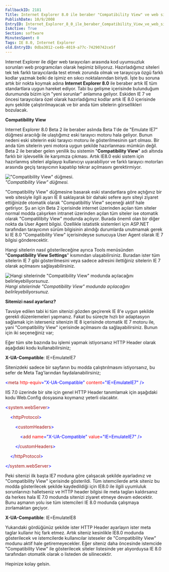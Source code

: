 ```yaml
---
FallbackID: 2181
Title: Internet Explorer 8.0 ile beraber "Compatibility View" ve web sitelerinin uyumluluk ayarları.
PublishDate: 10/9/2008
EntryID: Internet_Explorer_8_0_ile_beraber_Compatibility_View_ve_web_sitelerinin_uyumluluk_ayarlari_
IsActive: True
Section: software
MinutesSpent: 0
Tags: IE 8.0, Internet Explorer
old.EntryID: 0dba3012-ce4b-4019-a77c-74290742ce5f
---
```

Internet Explorer ile diğer web tarayıcıları arasında kod uyumsuzluk
sorunları web programcıları olarak hepimiz biliyoruz. Hazırladığımız
siteleri tek tek farklı tarayıcılarda test etmek zorunda olmak ve
tarayıcıya özgü farklı kodlar yazmak belki de işimiz en sıkıcı
noktalarından biriydi. İşte bu soruna artık bir nokta koymak adına
**Internet Explorer 8.0** ile beraber artık IE tüm standartlara uygun
hareket ediyor. Tabi bu gelişme içerisinde bulunduğum durumunda bizim
için "yeni sorunlar" anlamına geliyor. Eskiden IE 7 ve öncesi
tarayıcılara özel olarak hazırladığımız kodlar artık IE 8.0 içerisinde
aynı şekilde çalıştırılmayacak ve bir anda tüm sitelerin görsellikleri
bozulacak.

**Compatibility View**

Internet Explorer 8.0 Beta 2 ile beraber aslında Beta 1'de de "Emulate
IE7" düğmesi aracılığı ile ulaştığımız eski tarayıcı motoru hala
geliyor. Bunun nedeni eski sitelerin eski tarayıcı motoru ile
gösterilmesinin şart olması. Bir anda tüm sitelerin yeni motora uygun
şekilde hazırlanması mümkün değil. Beta 2 ile beraber gelen yenilik bu
sistemin "**Compatibility View**" adı altında farklı bir işlevsellik ile
karşımıza çıkması. Artık IE8.0 eski sistem için hazırlanmış siteleri
algılayıp kullanıcıyı uyarabiliyor ve farklı tarayıcı motorları arasında
geçiş tarayıcının kapatılıp tekrar açılmasını gerektirmiyor.

!["Compatibility View"
düğmesi.](media/Internet_Explorer_8_0_ile_beraber_Compatibility_View_ve_web_sitelerinin_uyumluluk_ayarlari_/09092008_1.png)\
*"Compatibility View" düğmesi.*

"Compatibility View" düğmesine basarak eski standartlara göre açtığınız
bir web sitesiyle ilgili ayarı IE 8 saklayarak bir dahaki sefere aynı
siteyi ziyaret ettiğinizde otomatik olarak "Compatibiltiy View" seçeneği
aktif hale getiriyor. Şu an için Beta 2 içerisinde internet üzerinden
açılan tüm siteler normal modda çalışırken intranet üzerinden açılan tüm
siteler ise otomatik olarak "Compatilibity View" modunda açılıyor.
Burada önemli olan bir diğer nokta da User Agent bilgisi. Özellikle
istatistik sistemleri için ASP.NET tarafından tarayıcının sürüm
bilgisinin alındığı durumlarda unutmamak gerek ki IE 8.0 "Compatibility
View" içerisindeyse sunucuya User Agent olarak IE 7 bilgisi
gönderecektir.

Hangi sitelerin nasıl gösterileceğine ayrıca Tools menüsünden
"**Compatibility View Settings**" kısmından ulaşabilirsiniz. Buradan
ister tüm sitelerin IE 7 gibi gösterilmesini veya sadece adresini
ilettiğiniz sitelerin IE 7 olarak açılmasını sağlayabilirsiniz.

![Hangi sitelerinde "Compatibility View" modunda açılacağını
belirleyebiliyorsunuz.](media/Internet_Explorer_8_0_ile_beraber_Compatibility_View_ve_web_sitelerinin_uyumluluk_ayarlari_/09092008_2.png)\
*Hangi sitelerinde "Compatibility View" modunda açılacağını
belirleyebiliyorsunuz.*

**Sitemizi nasıl ayarlarız?**

Tavsiye edilen tabi ki tüm sitenizi gözden geçirerek IE 8'e uygun
şekilde gerekli düzenlemeleri yapmanız. Fakat bu süreçte hızlı bir
adaptasyon sağlamak için isterseniz sitenizin IE 8 içerisinde otomatik
IE 7 motoru ile, yani "Compatibility View" içerisinde açılmasını da
sağlayabilirsiniz. Bunun için iki seçeneğiniz var;

Eğer tüm site bazında bu işlemi yapmak istiyorsanız HTTP Header olarak
aşağıdaki kodu kullanabilirsiniz;

**X-UA-Compatible**: IE=EmulateIE7

Sitenizdeki sadece bir sayfanın bu modda çalıştırılmasını istiyorsanız,
bu sefer de Meta Tag'larından faydalanabilirsiniz;

<span style="color: blue;">\<</span><span
style="color: #a31515;">meta</span> <span
style="color: red;">http-equiv</span><span
style="color: blue;">="X-UA-Compatible"</span> <span
style="color: red;">content</span><span
style="color: blue;">="IE=EmulateIE7"</span> <span
style="color: blue;">/\></span>

IIS 7.0 üzerinde bir site için genel HTTP Header tanımlamak için
aşağıdaki kodu Web.Config dosyasına koymanız yeterli olacaktır.

<span style="color: blue;">\<</span><span
style="color: #a31515;">system.webServer</span><span
style="color: blue;">\></span>

    <span style="color: blue;">\<</span><span
style="color: #a31515;">httpProtocol</span><span
style="color: blue;">\></span>

        <span style="color: blue;">\<</span><span
style="color: #a31515;">customHeaders</span><span
style="color: blue;">\></span>

            <span style="color: blue;">\<</span><span
style="color: #a31515;">add</span> <span
style="color: red;">name</span><span
style="color: blue;">="X-UA-Compatible"</span> <span
style="color: red;">value</span><span
style="color: blue;">="IE=EmulateIE7"</span> <span
style="color: blue;">/\></span>

        <span style="color: blue;">\</</span><span
style="color: #a31515;">customHeaders</span><span
style="color: blue;">\></span>

    <span style="color: blue;">\</</span><span
style="color: #a31515;">httpProtocol</span><span
style="color: blue;">\></span>

<span style="color: blue;">\</</span><span
style="color: #a31515;">system.webServer</span><span
style="color: blue;">\></span>

Peki sitenizi ilk başta IE7 moduna göre çalışacak şekilde ayarladınız ve
"Compatibility View" içerisinde gösterildi. Tüm istemcilerde artık
siteniz bu modda gösterilecek şekilde kaydedildiği için IE8.0 ile ilgili
uyumluluk sorunlarınızı halletseniz ve HTTP header bilgisi ile meta
tagları kaldırsanız da herkes hala IE 7.0 modunda sitenizi ziyaret
etmeye devam edecektir. Bunu aşmanın yolu ise tüm istemcileri IE 8.0
modunda çalışmaya zorlamaktan geçiyor.

**X-UA-Compatible**: IE=EmulateIE8

Yukarıdaki gördüğünüz şekilde ister HTTP Header ayarlayın ister meta
taglar kullanır hiç fark etmez. Artık siteniz kesinlikle IE8.0 modunda
gösterilecek ve istemcilerde kullanıcılar isteseler de "Compatibility
View" modunu aktif hale getiremeyecekler. Eğer siteniz daha öncesinde
istemcide "Compatibility View" ile gösterilecek siteler listesinde yer
alıyorduysa IE 8.0 tarafından otomatik olarak o listeden de
silinecektir.

Hepinize kolay gelsin.


